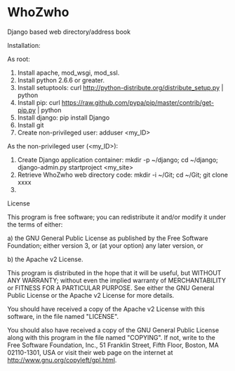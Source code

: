 WhoZwho
=======

Django based web directory/address book

Installation:

As root:
1. Install apache, mod_wsgi, mod_ssl.
2. Install python 2.6.6 or greater.
3. Install setuptools: curl http://python-distribute.org/distribute_setup.py | python
4. Install pip: curl https://raw.github.com/pypa/pip/master/contrib/get-pip.py | python
5. Install django: pip install Django
6. Install git
7. Create non-privileged user: adduser <my_ID>

As the non-privileged user (<my_ID>):
1. Create Django application container: mkdir -p ~/django; cd ~/django; django-admin.py startproject <my_site>
2. Retrieve WhoZwho web directory code: mkdir -i ~/Git; cd ~/Git; git clone xxxx
6.

License

This program is free software; you can redistribute it and/or modify it under the terms of either:

a) the GNU General Public License as published by the Free Software Foundation; either version 3, or (at your option) any later version, or

b) the Apache v2 License.

This program is distributed in the hope that it will be useful, but WITHOUT ANY WARRANTY; without even the implied warranty of MERCHANTABILITY or FITNESS FOR A PARTICULAR PURPOSE. See either the GNU General Public License or the Apache v2 License for more details.

You should have received a copy of the Apache v2 License with this software, in the file named "LICENSE".

You should also have received a copy of the GNU General Public License along with this program in the file named "COPYING". If not, write to the Free Software Foundation, Inc., 51 Franklin Street, Fifth Floor, Boston, MA 02110-1301, USA or visit their web page on the internet at http://www.gnu.org/copyleft/gpl.html.